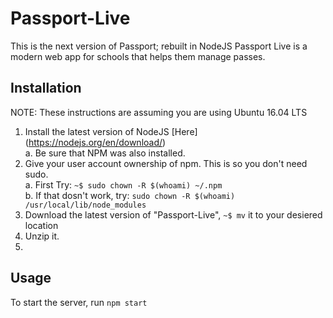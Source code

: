 # Passport-Live
This is the next version of Passport; rebuilt in NodeJS
Passport Live is a modern web app for schools that helps them manage passes.
## Installation    
NOTE: These instructions are assuming you are using Ubuntu 16.04 LTS  
1. Install the latest version of NodeJS [Here] (https://nodejs.org/en/download/)  
   a. Be sure that NPM was also installed.  
2. Give your user account ownership of npm.  This is so you don't need sudo.  
   a. First Try: `~$ sudo chown -R $(whoami) ~/.npm`  
   b. If that dosn't work, try: `sudo chown -R $(whoami) /usr/local/lib/node_modules`  
3. Download the latest version of "Passport-Live", `~$ mv` it to your desiered location  
4. Unzip it.
5. 
## Usage 
To start the server, run <code>npm start</code> 
